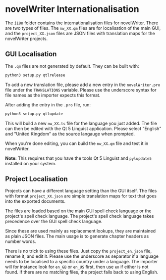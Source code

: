 # novelWriter Internationalisation

The `i18n` folder contains the internationalisation files for novelWriter.
There are two types of files. The `nw_XX.qm` files are for localisation of the
main GUI, and the `project_XX.json` files are JSON files with translation maps
for the novelWriter projects.

## GUI Localisation

The `.qm` files are not generated by default. They can be built with:
```bash
python3 setup.py qtlrelease
```

To add a new translation file, please add a new entry in the `novelWriter.pro`
file under the `TRANSLATIONS` variable. Please use the underscore syntax for
file names as the importer expects this format.

After adding the entry in the `.pro` file, run:
```bash
python3 setup.py qtlupdate
```

This will build a new `nw_XX.ts` file for the language you just added. The file
can then be edited with the Qt 5 Linguist application. Please select "English"
and "United Kingdom" as the source langauge when prompted.

When you're done editing, you can build the `nw_XX.qm` file and test it in
novelWriter.

**Note:** This requires that you have the tools Qt 5 Linguist and `pylupdate5`
installed on your system.

## Project Localisation

Projects can have a different language setting than the GUI itself. The files
with format `project_XX.json` are simple translation maps for text that goes
into the exported documents.

The files are loaded based on the main GUI spell check language or the
project's spell check language. The project's spell check language takes
precedence over the GUI spell check language.

Since these are used mainly as replacement lookups, they are maintained as
plain JSON files. The main usage is to generate chapter headers as number
words.

There is no trick to using these files. Just copy the `project_en.json` file,
rename it, and edit it. Please use the underscore as separator if a language
needs to be localised to a specific country under a language. The importer will
for instance look for `en_GB` or `en_US` first, then use `en` if either is not
found. If there are no matching files, the project falls back to using English.

